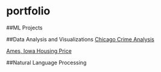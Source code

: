 # portfolio

##ML Projects


##Data Analysis and Visualizations
[Chicago Crime Analysis](https://github.com/habalcha/chicago-crime-analysis)

[Ames, Iowa Housing Price](https://github.com/habalcha/housing_price_Ames_iowa_analysis)

##Natural Language Processing

